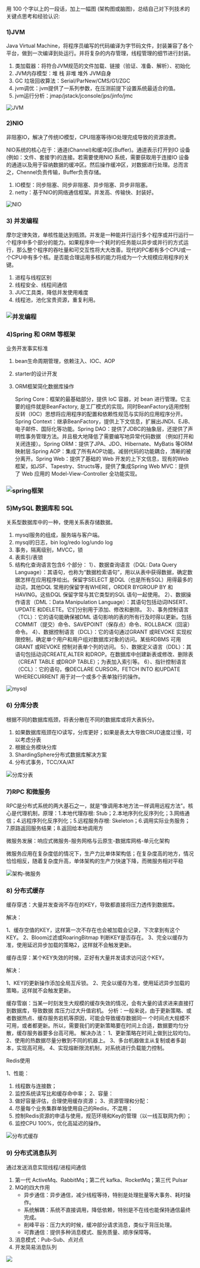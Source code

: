用 100 个字以上的一段话，加上一幅图 (架构图或脑图)，总结自己对下列技术的关键点思考和经验认识:

### 1)JVM

Java Virtual Machine，将程序员编写的代码编译为字节码文件，封装兼容了各个平台，做到一次编译到处运行。并将复杂的内存管理，线程管理的细节进行封装。
1. 类加载器：将符合JVM规范的文件加载、链接（验证、准备、解析）、初始化
2. JVM内存模型：堆 栈 非堆 堆外 JVM自身
3. GC 垃圾回收算法：Serial/ParNew/CMS/G1/ZGC
4. jvm调优：jvm提供了一系列参数，在压测前提下设置系统最适合的值。
5. jvm运行分析：jmap/jstack/jconsole/jps/jinfo/jmc

![JVM](JVM.png)

### 2)NIO

非阻塞IO，解决了传统IO模型，CPU阻塞等待IO处理完成导致的资源浪费。

NIO系统的核心在于：通道(Channel)和缓冲区(Buffer)。通道表示打开到IO 设备(例如：文件、套接字)的连接。若需要使用NIO 系统，需要获取用于连接IO 设备的通道以及用于容纳数据的缓冲区。然后操作缓冲区，对数据进行处理。总而言之，Chennel负责传输，Buffer负责存储。

1. IO模型：同步阻塞、同步非阻塞、异步阻塞、异步非阻塞。
2. netty：基于NIO的网络通信框架。并发高、传输快、封装好。

![NIO](NIO.png)

### 3) 并发编程

摩尔定律失效，单核性能达到瓶颈。并发是一种能并行运行多个程序或并行运行一个程序中多个部分的能力。如果程序中一个耗时的任务能以异步或并行的方式运行，那么整个程序的吞吐量和可交互性将大大改善。现代的PC都有多个CPU或一个CPU中有多个核。是否能合理运用多核的能力将成为一个大规模应用程序的关键。

1. 进程与线程区别
2. 线程安全、线程间通信
3. JUC工具类，降低并发使用难度
4. 线程池，池化宝贵资源，重复利用。

### ![并发编程](并发编程.png)

### 4)Spring 和 ORM 等框架

业务开发事实标准
1. bean生命周期管理，依赖注入、IOC、AOP

2. starter的设计开发

3. ORM框架简化数据库操作

   Spring Core：框架的最基础部分，提供 IoC 容器，对 bean 进行管理。它主要的组件就是BeanFactory, 是工厂模式的实现。同时BeanFactory适用控制反转（IOC）思想将应用程序的配置和依赖性规范与实际的应用程序分开。Spring Context：继承BeanFactory，提供上下文信息，扩展出JNDI、EJB、电子邮件、国际化等功能。Spring DAO：提供了JDBC的抽象层，还提供了声明性事务管理方法。并且极大地降低了需要编写地异常代码数据 （例如打开和关闭连接）。Spring ORM：提供了JPA、JDO、Hibernate、MyBatis 等ORM映射层.Spring AOP：集成了所有AOP功能。减弱代码的功能耦合，清晰的被分离开。Spring Web：提供了基础的 Web 开发的上下文信息，现有的Web框架，如JSF、Tapestry、Structs等，提供了集成Spring Web MVC：提供了 Web 应用的 Model-View-Controller 全功能实现。

### ![spring框架](spring框架.png)

### 5)MySQL 数据库和 SQL

关系型数据库中的一种，使用关系表存储数据。
1. mysql服务的组成，服务端与客户端。
2. mysql的日志，bin log/redo log/undo log
3. 事务，隔离级别，MVCC，锁
4. 表索引/表锁
5. 结构化查询语言包含6 个部分：
   1）、数据查询语言（DQL: Data Query Language）：其语句，也称为“数据检索语句”，用以从表中获得数据，确定数据怎样在应用程序给出。保留字SELECT 是DQL（也是所有SQL）用得最多的动词，其他DQL 常用的保留字有WHERE，ORDER BYGROUP BY 和HAVING。这些DQL 保留字常与其它类型的SQL 语句一起使用。
   2）、数据操作语言（DML：Data Manipulation Language）：其语句包括动词INSERT、UPDATE 和DELETE。它们分别用于添加、修改和删除。
   3）、事务控制语言（TCL）：它的语句能确保被DML 语句影响的表的所有行及时得以更新。包括COMMIT（提交）命令、SAVEPOINT（保存点）命令、ROLLBACK（回滚）命令。
   4）、数据控制语言（DCL）：它的语句通过GRANT 或REVOKE 实现权限控制，确定单个用户和用户组对数据库对象的访问。某些RDBMS 可用GRANT 或REVOKE 控制对表单个列的访问。
   5）、数据定义语言（DDL）：其语句包括动词CREATE,ALTER 和DROP。在数据库中创建新表或修改、删除表（CREAT TABLE 或DROP TABLE）；为表加入索引等。
   6）、指针控制语言（CCL）：它的语句，像DECLARE CURSOR，FETCH INTO 和UPDATE WHERECURRENT 用于对一个或多个表单独行的操作。

![mysql](mysql.png)

### 6) 分库分表

根据不同的数据库瓶颈，将表分散在不同的数据库或将大表拆分。
1. 如果数据库瓶颈在IO读写，分库更好；如果是表太大导致CRUD速度过慢，可以考虑分表
2. 根据业务模块分库
3. ShardingSphere分布式数据库解决方案
4. 分布式事务，TCC/XA/AT

![分库分表](分库分表.png)

### 7)RPC 和微服务

RPC是分布式系统的两大基石之一，就是“像调用本地方法一样调用远程方法”。核心是代理机制，原理：1.本地代理存根: Stub；2.本地序列化反序列化；3.网络通信；4.远程序列化反序列化；5.远程服务存根: Skeleton；6.调用实际业务服务；7.原路返回服务结果；8.返回给本地调用方

微服务发展：响应式微服务-服务网格与云原生-数据库网格-单元化架构

微服务应用在复杂度低的情况下，生产力比单体架构低；在复杂度高的地方，情况恰恰相反，随着复杂度升高，单体架构的生产力快速下降，而微服务相对平稳

![架构-微服务](架构-微服务.png)

### 8) 分布式缓存

缓存穿透：大量并发查询不存在的KEY，导致都直接将压力透传到数据库。

解决：

1、缓存空值的KEY，这样第一次不存在也会被加载会记录，下次拿到有这个KEY。
2、Bloom过滤或RoaringBitmap 判断KEY是否存在。
3、完全以缓存为准，使用延迟异步加载的策略2，这样就不会触发更新。

缓存击穿：某个KEY失效的时候，正好有大量并发请求访问这个KEY。

解决：

1、KEY的更新操作添加全局互斥锁。
2、完全以缓存为准，使用延迟异步加载的策略，这样就不会触发更新。

缓存雪崩：当某一时刻发生大规模的缓存失效的情况，会有大量的请求进来直接打到数据库，导致数据
库压力过大升值宕机。
分析：一般来说，由于更新策略、或者数据热点、缓存服务宕机等原因，可能会导致缓存数据同一
个时间点大规模不可用，或者都更新。所以，需要我们的更新策略要在时间上合适，数据要均匀分
散，缓存服务器要多台高可用。
解决办法：
1、更新策略在时间上做到比较均匀。
2、使用的热数据尽量分散到不同的机器上。
3、多台机器做主从复制或者多副本，实现高可用。
4、实现熔断限流机制，对系统进行负载能力控制。

Redis使用

1、性能：
1) 线程数与连接数；
2) 监控系统读写比和缓存命中率；
2、容量：
1) 做好容量评估，合理使用缓存资源；
3、资源管理和分配：
1) 尽量每个业务集群单独使用自己的Redis，不混用；
2) 控制Redis资源的申请与使用，规范环境和Key的管理（以一线互联网为例）；
3) 监控CPU 100%，优化高延迟的操作。

![分布式缓存](分布式缓存.png)

### 9) 分布式消息队列

通过发送消息实现线程/进程间通信

1. 第一代 ActiveMq、RabbitMq；第二代 kafka、RocketMq；第三代 Pulsar
2. MQ的四大作用
   - 异步通信：异步通信，减少线程等待，特别是处理批量等大事务、耗时操作。
   - 系统解耦：系统不直接调用，降低依赖，特别是不在线也能保持通信最终完成。
   - 削峰平谷：压力大的时候，缓冲部分请求消息，类似于背压处理。
   - 可靠通信：提供多种消息模式、服务质量、顺序保障等。
3. 消息模式：Pub-Sub、点对点
4. 开发简易消息队列

 ![](分布式消息.png)

